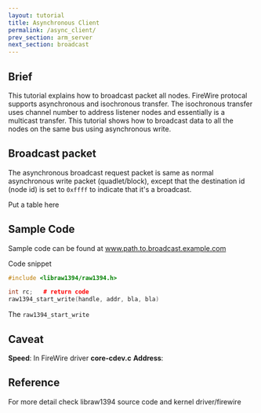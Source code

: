 ```yaml
---
layout: tutorial
title: Asynchronous Client
permalink: /async_client/
prev_section: arm_server
next_section: broadcast
---
```


## Brief 
This tutorial explains how to broadcast packet all nodes.  FireWire
protocal supports asynchronous and isochronous transfer. The isochronous
transfer uses channel number to address listener nodes and essentially is a
multicast transfer. This tutorial shows how to broadcast data to all the nodes
on the same bus using asynchronous write. 

## Broadcast packet 
The asynchronous broadcast request packet is same as normal asynchronous write
packet (quadlet/block), except that the destination id (node id) is set to
`0xffff` to indicate that it's a broadcast.   

Put a table here 

## Sample Code
Sample code can be found at www.path.to.broadcast.example.com  

Code snippet
```cpp
#include <libraw1394/raw1394.h>

int rc;   # return code
raw1394_start_write(handle, addr, bla, bla)

```

The `raw1394_start_write`


## Caveat
**Speed**: In FireWire driver __core-cdev.c__
**Address**: 

## Reference 
For more detail check libraw1394 source code and kernel driver/firewire



